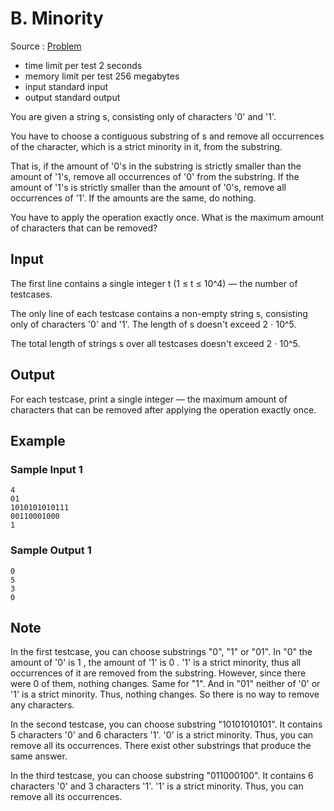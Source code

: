 # B. Minority

Source : [Problem](https://codeforces.com/problemset/problem/1633/B)

- time limit per test 2 seconds
- memory limit per test 256 megabytes
- input standard input
- output standard output

You are given a string s, consisting only of characters '0' and '1'.

You have to choose a contiguous substring of s and remove all occurrences of the character, which is a strict minority in it, from the substring.

That is, if the amount of '0's in the substring is strictly smaller than the amount of '1's, remove all occurrences of '0' from the substring. If the amount of '1's is strictly smaller than the amount of '0's, remove all occurrences of '1'. If the amounts are the same, do nothing.

You have to apply the operation exactly once. What is the maximum amount of characters that can be removed?

## Input

The first line contains a single integer t (1 ≤ t ≤ 10^4) — the number of testcases.

The only line of each testcase contains a non-empty string s, consisting only of characters '0' and '1'. The length of s doesn't exceed 2 ⋅ 10^5.

The total length of strings s over all testcases doesn't exceed 2 ⋅ 10^5.

## Output

For each testcase, print a single integer — the maximum amount of characters that can be removed after applying the operation exactly once.

## Example

### Sample Input 1

    4
    01
    1010101010111
    00110001000
    1

### Sample Output 1

    0
    5
    3
    0

## Note

In the first testcase, you can choose substrings "0", "1" or "01". In "0" the amount of '0' is 1
, the amount of '1' is 0
. '1' is a strict minority, thus all occurrences of it are removed from the substring. However, since there were 0
of them, nothing changes. Same for "1". And in "01" neither of '0' or '1' is a strict minority. Thus, nothing changes. So there is no way to remove any characters.

In the second testcase, you can choose substring "10101010101". It contains 5
characters '0' and 6
characters '1'. '0' is a strict minority. Thus, you can remove all its occurrences. There exist other substrings that produce the same answer.

In the third testcase, you can choose substring "011000100". It contains 6
characters '0' and 3
characters '1'. '1' is a strict minority. Thus, you can remove all its occurrences.
